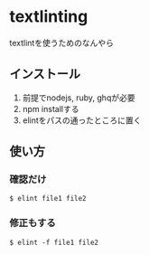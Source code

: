 # textlinting

textlintを使うためのなんやら

## インストール

1. 前提でnodejs, ruby, ghqが必要
1. npm installする
1. elintをパスの通ったところに置く

## 使い方

### 確認だけ

```
$ elint file1 file2
```

### 修正もする

```
$ elint -f file1 file2
```


